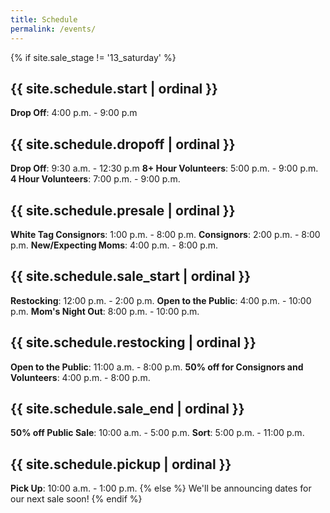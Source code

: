 ```yaml
---
title: Schedule
permalink: /events/
---
```


{% if site.sale_stage != '13_saturday' %}
## {{ site.schedule.start | ordinal }}

**Drop Off**: 4:00 p.m. - 9:00 p.m

## {{ site.schedule.dropoff | ordinal }}

**Drop Off**: 9:30 a.m. - 12:30 p.m
**8+ Hour Volunteers**: 5:00 p.m. - 9:00 p.m.
**4 Hour Volunteers**: 7:00 p.m. - 9:00 p.m.

## {{ site.schedule.presale | ordinal }}

**White Tag Consignors**: 1:00 p.m. - 8:00 p.m.
**Consignors**: 2:00 p.m. - 8:00 p.m.
**New/Expecting Moms**: 4:00 p.m. - 8:00 p.m.

## {{ site.schedule.sale_start | ordinal }}

**Restocking**: 12:00 p.m. - 2:00 p.m.
**Open to the Public**: 4:00 p.m. - 10:00 p.m.
**Mom's Night Out**: 8:00 p.m. - 10:00 p.m.

## {{ site.schedule.restocking | ordinal }}

**Open to the Public**: 11:00 a.m. - 8:00 p.m.
**50% off for Consignors and Volunteers**: 4:00 p.m. - 8:00 p.m.

## {{ site.schedule.sale_end | ordinal }}

**50% off Public Sale**: 10:00 a.m. - 5:00 p.m.
**Sort**: 5:00 p.m. - 11:00 p.m.

## {{ site.schedule.pickup | ordinal }}

**Pick Up**: 10:00 a.m. - 1:00 p.m.
{% else %}
We'll be announcing dates for our next sale soon!
{% endif %}

